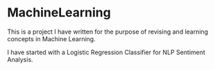 # MachineLearning
This is a project I have written for the purpose of revising and learning concepts in Machine Learning.

I have started with a Logistic Regression Classifier for NLP Sentiment Analysis.
